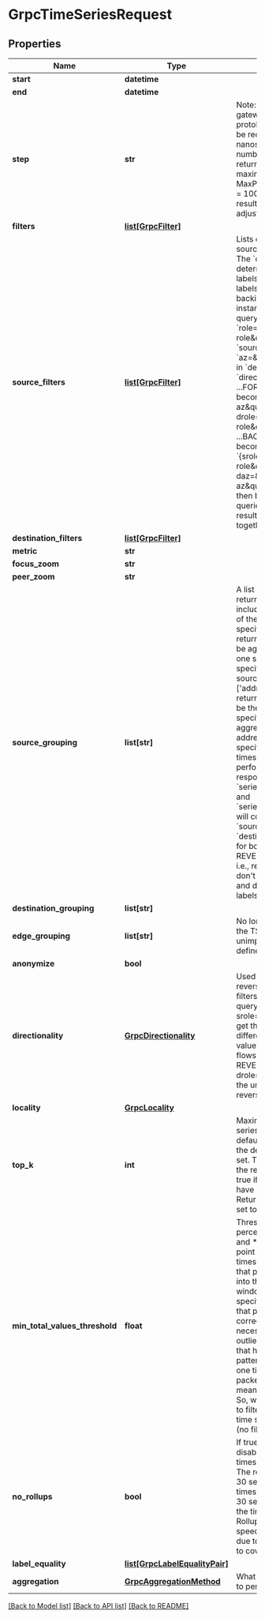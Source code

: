 # GrpcTimeSeriesRequest

## Properties
Name | Type | Description | Notes
------------ | ------------- | ------------- | -------------
**start** | **datetime** |  | [optional] 
**end** | **datetime** |  | [optional] 
**step** | **str** | Note: if using grpc-gateway, protobuf.Duration should be received as nanoseconds. The number of points returned is capped at a maximum, currently MaxPointsPerTimeseries &#x3D; 10000. The returned result&#39;s step might be adjusted. | [optional] 
**filters** | [**list[GrpcFilter]**](GrpcFilter.md) |  | [optional] 
**source_filters** | [**list[GrpcFilter]**](GrpcFilter.md) | Lists of filters for the source and destinations. The &#x60;directionality&#x60; field determines how these labels get converted to labels queried against the backing TSDB.  For instance, lets say I do a query with &#x60;role&#x3D;\&quot;my-role\&quot;&#x60; in &#x60;source_filters&#x60; and &#x60;az&#x3D;\&quot;my-az\&quot;&#x60; in &#x60;destination_filters&#x60;. If &#x60;directionality&#x60; is ...   - ...FORWARD, then these become &#x60;{saz&#x3D;\&quot;my-az\&quot;, drole&#x3D;\&quot;my-role\&quot;}&#x60;   - ...BACKWARD, then these become &#x60;{srole&#x3D;\&quot;my-role\&quot;, daz&#x3D;\&quot;my-az\&quot;}&#x60;   - ...BOTH, then both of the above queries are done and the results are        merged together. | [optional] 
**destination_filters** | [**list[GrpcFilter]**](GrpcFilter.md) |  | [optional] 
**metric** | **str** |  | [optional] 
**focus_zoom** | **str** |  | [optional] 
**peer_zoom** | **str** |  | [optional] 
**source_grouping** | **list[str]** | A list of labels that the returned timeseries will include.  If only one side of the groupings are specified, then the returned timeseries will be aggregated for that one side. E.g., if we specify a query for source_grouping &#x3D; [&#39;address&#39;], then the returned timeseries will be the sum of the specified metric aggregated by source address. If no grouping is specified, no cross-timeseries aggregation is performed.  Note: The response&#39;s &#x60;series.source_labels&#x60; and &#x60;series.destination_labels&#x60; will contain &#x60;source_grouping&#x60; and &#x60;destination_grouping&#x60;, for both FORWARD and REVERSED responses, i.e., reversed timeseries don&#39;t reverse the source and destination grouping labels. | [optional] 
**destination_grouping** | **list[str]** |  | [optional] 
**edge_grouping** | **list[str]** | No longer supported by the TSDB. Returns an unimplemented error if defined. | [optional] 
**anonymize** | **bool** |  | [optional] 
**directionality** | [**GrpcDirectionality**](GrpcDirectionality.md) | Used to conditionally reverse the specified filters.  For example, if we query for flows with srole&#x3D;(a), then we would get these results for different directionality values:  - FORWARD - all flows with srole&#x3D;(a),  - REVERSE - all flows with drole&#x3D;(a), and  - BOTH - the union of forward and reverse. | [optional] 
**locality** | [**GrpcLocality**](GrpcLocality.md) |  | [optional] 
**top_k** | **int** | Maximum number of time series to return. The default value is 30. Uses the default value if not set. The hit_limit field in the response is set to true if some time series have been omitted. Returns all time series if set to -1. | [optional] 
**min_total_values_threshold** | **float** | Threshold for corrected percent metrics: drops and *_percent.  For each point in the requested timeseries, if the rate of that point extrapolated into the entire time window is less than the specified threshold, then that point will be corrected to 0.  This is necessary for filtering outliers from connections that have sporadic patterns. For example, in one time step, a single packet dropped could mean a 20% drop rate. So, we use this threshold to filter such low traffic time steps.  Defaults to 0 (no filtering). | [optional] 
**no_rollups** | **bool** | If true, the service will disable use of rolled-up timeseries in the request. The rollups are currently 30 seconds. I.e., each timeseries is stored as a 30 second aggregate in the timeseries database. Rollups can significantly speed up large queries due to less points needed to cover the interval. | [optional] 
**label_equality** | [**list[GrpcLabelEqualityPair]**](GrpcLabelEqualityPair.md) |  | [optional] 
**aggregation** | [**GrpcAggregationMethod**](GrpcAggregationMethod.md) | What type of aggregation to perform. | [optional] 

[[Back to Model list]](../README.md#documentation-for-models) [[Back to API list]](../README.md#documentation-for-api-endpoints) [[Back to README]](../README.md)


